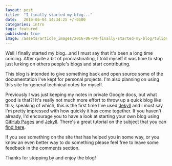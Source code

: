 ```yaml
---
layout: post
title:  "I finally started my blog..."
date:   2016-06-04 14:34:25 +/-0500
categories: intro
tags: featured
published: true
image: /assets/article_images/2016-06-04-finally-started-my-blog/tulips.jpg
---
```


Well I finally started my blog...and I must say that it's been a long time coming. After quite a bit of procrastinating, I told myself it was time to stop just lurking on others people's blogs and start contributing. 

This blog is intended to give something back and open source some of the documentation I've kept for personal projects. I'm also planning on using this site for general technical notes for myself.

Previously I was just keeping my notes in private Google docs, but what good is that?! It's really not much more effort to throw up a quick blog like this; speaking of which, this is the first time I've used [Jekyll](https://jekyllrb.com) and I must say I'm pretty impressed with how quickly it has come together. If you haven't already, I'd encourage you to have a look at starting your own blog using [GitHub Pages](https://pages.github.com/) and [Jekyll](https://jekyllrb.com). There's a great tutorial on the subject that you can [find here](http://jmcglone.com/guides/github-pages/).

If you see something on the site that has helped you in some way, or you know an even better way to do something please feel free to leave some feedback in the comments section.

Thanks for stopping by and enjoy the blog!
